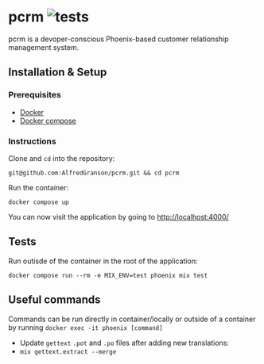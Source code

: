 # pcrm ![tests](https://github.com/AlfredGranson/pcrm/actions/workflows/elixir.yml/badge.svg)


pcrm is a devoper-conscious Phoenix-based customer relationship management system.

## Installation & Setup

### Prerequisites
- [Docker](https://docs.docker.com/get-docker/)
- [Docker compose](https://docs.docker.com/compose/install/)

### Instructions
Clone and `cd` into the repository:

```
git@github.com:AlfredGranson/pcrm.git && cd pcrm
```
Run the container:

```
docker compose up
```
You can now visit the application by going to [http://localhost:4000/](http://localhost:4000/)

## Tests
Run outisde of the container in the root of the application:

```
docker compose run --rm -e MIX_ENV=test phoenix mix test
```
## Useful commands
Commands can be run directly in container/locally or outside of a container by running ```docker exec -it phoenix [command]```

- Update `gettext` `.pot` and `.po` files after adding new translations:
 - ```mix gettext.extract --merge```
